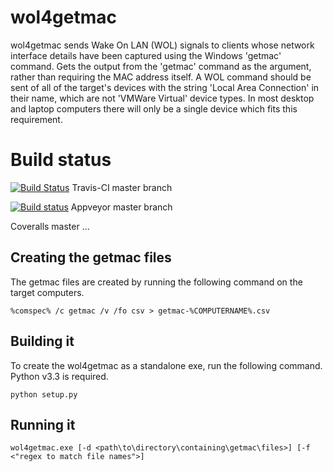 wol4getmac
==========
wol4getmac sends Wake On LAN (WOL) signals to clients whose network interface details have been captured using the Windows 'getmac' command. Gets the output from the 'getmac' command as the argument, rather than requiring the MAC address itself. A WOL command should be sent of all of the target's devices with the string 'Local Area Connection' in their name, which are not 'VMWare Virtual' device types. In most desktop and laptop computers there will only be a single device which fits this requirement.

Build status
============
[![Build Status](https://travis-ci.org/mapaction/sysadmin-wol-from-getmac.svg?branch=master)](https://travis-ci.org/mapaction/sysadmin-wol-from-getmac) Travis-CI master branch

[![Build status](https://ci.appveyor.com/api/projects/status/krp9l5yt7wio4bcb?svg=true)](https://ci.appveyor.com/project/andrewphilipsmith/sysadmin-wol-from-getmac) Appveyor master branch

Coveralls master ...


Creating the getmac files
-------------------------
The getmac files are created by running the following command on the target computers.
```
%comspec% /c getmac /v /fo csv > getmac-%COMPUTERNAME%.csv
```

Building it
-----------
To create the wol4getmac as a standalone exe, run the following command. Python v3.3 is required.
```
python setup.py
```

Running it
----------
```
wol4getmac.exe [-d <path\to\directory\containing\getmac\files>] [-f
<"regex to match file names">]
```
